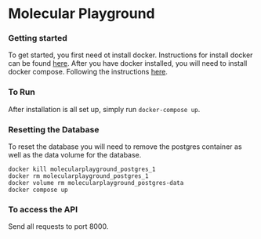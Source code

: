 # Molecular Playground

### Getting started
To get started, you first need ot install docker. Instructions for install docker can be found [here](https://docs.docker.com/engine/installation/). After you have docker installed, you will need to install docker compose. Following the instructions [here](https://docs.docker.com/compose/install/).

### To Run
After installation is all set up, simply run ```docker-compose up```.

### Resetting the Database
To reset the database you will need to remove the postgres container as well as the data volume for the database.
```
docker kill molecularplayground_postgres_1
docker rm molecularplayground_postgres_1
docker volume rm molecularplayground_postgres-data
docker compose up
```

### To access the API
Send all requests to port 8000.
